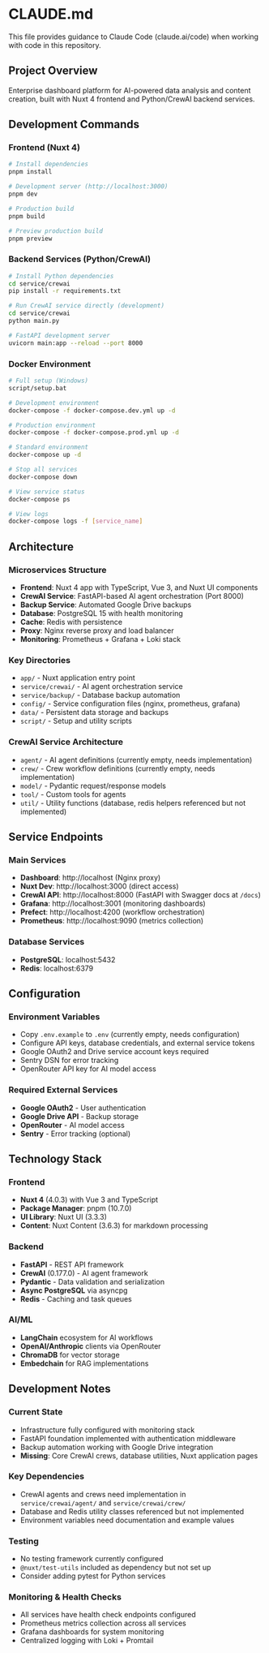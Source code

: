 # CLAUDE.md

This file provides guidance to Claude Code (claude.ai/code) when working with code in this repository.

## Project Overview

Enterprise dashboard platform for AI-powered data analysis and content creation, built with Nuxt 4 frontend and Python/CrewAI backend services.

## Development Commands

### Frontend (Nuxt 4)
```bash
# Install dependencies
pnpm install

# Development server (http://localhost:3000)
pnpm dev

# Production build
pnpm build

# Preview production build
pnpm preview
```

### Backend Services (Python/CrewAI)
```bash
# Install Python dependencies
cd service/crewai
pip install -r requirements.txt

# Run CrewAI service directly (development)
cd service/crewai
python main.py

# FastAPI development server
uvicorn main:app --reload --port 8000
```

### Docker Environment
```bash
# Full setup (Windows)
script/setup.bat

# Development environment
docker-compose -f docker-compose.dev.yml up -d

# Production environment  
docker-compose -f docker-compose.prod.yml up -d

# Standard environment
docker-compose up -d

# Stop all services
docker-compose down

# View service status
docker-compose ps

# View logs
docker-compose logs -f [service_name]
```

## Architecture

### Microservices Structure
- **Frontend**: Nuxt 4 app with TypeScript, Vue 3, and Nuxt UI components
- **CrewAI Service**: FastAPI-based AI agent orchestration (Port 8000)
- **Backup Service**: Automated Google Drive backups
- **Database**: PostgreSQL 15 with health monitoring
- **Cache**: Redis with persistence
- **Proxy**: Nginx reverse proxy and load balancer
- **Monitoring**: Prometheus + Grafana + Loki stack

### Key Directories
- `app/` - Nuxt application entry point
- `service/crewai/` - AI agent orchestration service
- `service/backup/` - Database backup automation
- `config/` - Service configuration files (nginx, prometheus, grafana)
- `data/` - Persistent data storage and backups
- `script/` - Setup and utility scripts

### CrewAI Service Architecture
- `agent/` - AI agent definitions (currently empty, needs implementation)
- `crew/` - Crew workflow definitions (currently empty, needs implementation)  
- `model/` - Pydantic request/response models
- `tool/` - Custom tools for agents
- `util/` - Utility functions (database, redis helpers referenced but not implemented)

## Service Endpoints

### Main Services
- **Dashboard**: http://localhost (Nginx proxy)
- **Nuxt Dev**: http://localhost:3000 (direct access)
- **CrewAI API**: http://localhost:8000 (FastAPI with Swagger docs at `/docs`)
- **Grafana**: http://localhost:3001 (monitoring dashboards)
- **Prefect**: http://localhost:4200 (workflow orchestration)
- **Prometheus**: http://localhost:9090 (metrics collection)

### Database Services
- **PostgreSQL**: localhost:5432
- **Redis**: localhost:6379

## Configuration

### Environment Variables
- Copy `.env.example` to `.env` (currently empty, needs configuration)
- Configure API keys, database credentials, and external service tokens
- Google OAuth2 and Drive service account keys required
- Sentry DSN for error tracking
- OpenRouter API key for AI model access

### Required External Services
- **Google OAuth2** - User authentication
- **Google Drive API** - Backup storage  
- **OpenRouter** - AI model access
- **Sentry** - Error tracking (optional)

## Technology Stack

### Frontend
- **Nuxt 4** (4.0.3) with Vue 3 and TypeScript
- **Package Manager**: pnpm (10.7.0)
- **UI Library**: Nuxt UI (3.3.3)
- **Content**: Nuxt Content (3.6.3) for markdown processing

### Backend
- **FastAPI** - REST API framework
- **CrewAI** (0.177.0) - AI agent framework
- **Pydantic** - Data validation and serialization
- **Async PostgreSQL** via asyncpg
- **Redis** - Caching and task queues

### AI/ML
- **LangChain** ecosystem for AI workflows
- **OpenAI/Anthropic** clients via OpenRouter
- **ChromaDB** for vector storage
- **Embedchain** for RAG implementations

## Development Notes

### Current State
- Infrastructure fully configured with monitoring stack
- FastAPI foundation implemented with authentication middleware
- Backup automation working with Google Drive integration
- **Missing**: Core CrewAI crews, database utilities, Nuxt application pages

### Key Dependencies
- CrewAI agents and crews need implementation in `service/crewai/agent/` and `service/crewai/crew/`
- Database and Redis utility classes referenced but not implemented
- Environment variables need documentation and example values

### Testing
- No testing framework currently configured
- `@nuxt/test-utils` included as dependency but not set up
- Consider adding pytest for Python services

### Monitoring & Health Checks
- All services have health check endpoints configured
- Prometheus metrics collection across all services
- Grafana dashboards for system monitoring
- Centralized logging with Loki + Promtail